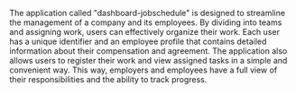 
The application called "dashboard-jobschedule" is designed to streamline the management of a company and its employees. By dividing into teams and assigning work, users can effectively organize their work. Each user has a unique identifier and an employee profile that contains detailed information about their compensation and agreement. The application also allows users to register their work and view assigned tasks in a simple and convenient way. This way, employers and employees have a full view of their responsibilities and the ability to track progress.
